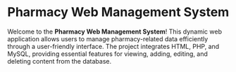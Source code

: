 # Pharmacy Web Management System

Welcome to the **Pharmacy Web Management System**! This dynamic web application allows users to manage pharmacy-related data efficiently through a user-friendly interface. The project integrates HTML, PHP, and MySQL, providing essential features for viewing, adding, editing, and deleting content from the database.
